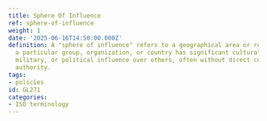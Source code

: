 ```yaml
---
title: Sphere Of Influence
ref: sphere-of-influence
weight: 1
date: '2025-06-16T14:50:00.000Z'
definition: A "sphere of influence" refers to a geographical area or region where
  a particular group, organization, or country has significant cultural, economic,
  military, or political influence over others, often without direct control or formal
  authority.
tags:
- policies
id: GL271
categories:
- ISO terminology
---
```


